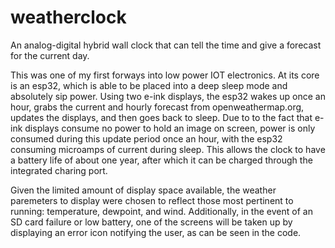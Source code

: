 # weatherclock
An analog-digital hybrid wall clock that can tell the time and give a forecast for the current day.

This was one of my first forways into low power IOT electronics. At its core is an esp32, which is able to be placed into a deep sleep mode and absolutely sip power. Using two e-ink displays, the esp32 wakes up once an hour, grabs the current and hourly forecast from openweathermap.org, updates the displays, and then goes back to sleep. Due to to the fact that e-ink displays consume no power to hold an image on screen, power is only consumed during this update period once an hour, with the esp32 consuming microamps of current during sleep. This allows the clock to have a battery life of about one year, after which it can be charged through the integrated charing port.

Given the limited amount of display space available, the weather paremeters to display were chosen to reflect those most pertinent to running: temperature, dewpoint, and wind. Additionally, in the event of an SD card failure or low battery, one of the screens will be taken up by displaying an error icon notifying the user, as can be seen in the code.
